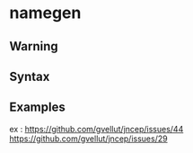 # namegen

## Warning



## Syntax

## Examples
ex : https://github.com/gvellut/jncep/issues/44
https://github.com/gvellut/jncep/issues/29
